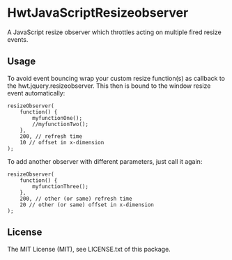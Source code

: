 # HwtJavaScriptResizeobserver
A JavaScript resize observer which throttles acting on multiple fired resize events.

## Usage
To avoid event bouncing wrap your custom resize function(s) as callback to the hwt.jquery.resizeobserver. This then is bound to the window resize event automatically:

```
resizeObserver(
    function() {
        myfunctionOne();
        //myfunctionTwo();
    },
    200, // refresh time
    10 // offset in x-dimension
);
```

To add another observer with different parameters, just call it again:

```
resizeObserver(
    function() {
        myfunctionThree();
    },
    200, // other (or same) refresh time
    20 // other (or same) offset in x-dimension
);
```

## License

The MIT License (MIT), see LICENSE.txt of this package.
